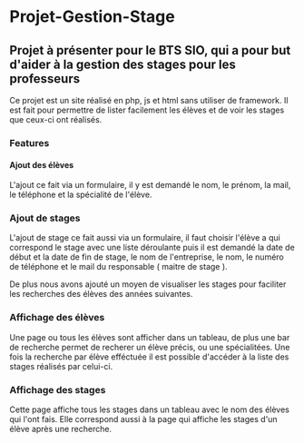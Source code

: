 # Projet-Gestion-Stage

## Projet à présenter pour le BTS SIO, qui a pour but d'aider à la gestion des stages pour les professeurs

Ce projet est un site réalisé en php, js et html sans utiliser de framework.
Il est fait pour permettre de lister facilement les élèves et de voir les stages que ceux-ci ont réalisés.

### Features

#### Ajout des élèves

L'ajout ce fait via un formulaire, il y est demandé le nom, le prénom, la mail, le téléphone et la spécialité  de l'élève.

### Ajout de stages

L'ajout de stage ce fait aussi via un formulaire, il faut choisir l'élève a qui correspond le stage avec une liste déroulante puis il est demandé la date de début et la date de fin de stage, le nom de l'entreprise, le nom, le numéro de téléphone et le mail du responsable ( maitre de stage ).

De plus nous avons ajouté un moyen de visualiser les stages pour faciliter les recherches des élèves des années suivantes.

### Affichage des élèves

Une page ou tous les élèves sont afficher dans un tableau, de plus une bar de recherche permet de recherer un élève précis, ou une spécialitées.
Une fois la recherche par élève efféctuée il est possible d'accéder à  la liste des stages réalisés par celui-ci.

### Affichage des stages

Cette page affiche tous les stages dans un tableau avec le nom des élèves qui l'ont fais. 
Elle correspond aussi à la page qui affiche les stages d'un élève après une recherche. 
